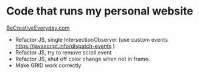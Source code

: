 # Code that runs my personal website

[BeCreativeEveryday.com](https://becreativeeveryday.com)

- Refactor JS, single IntersectionObserver (use custom events https://javascript.info/dispatch-events )
- Refactor JS, try to remove scroll event
- Refactor JS, shut off color change when not in frame. 
- Make GRID work correctly
